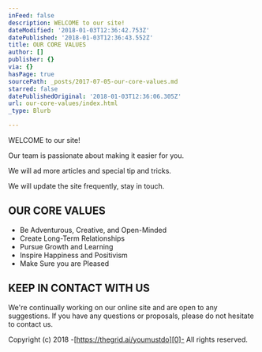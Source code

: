 ```yaml
---
inFeed: false
description: WELCOME to our site!
dateModified: '2018-01-03T12:36:42.753Z'
datePublished: '2018-01-03T12:36:43.552Z'
title: OUR CORE VALUES
author: []
publisher: {}
via: {}
hasPage: true
sourcePath: _posts/2017-07-05-our-core-values.md
starred: false
datePublishedOriginal: '2018-01-03T12:36:06.305Z'
url: our-core-values/index.html
_type: Blurb

---
```

WELCOME to our site!

Our team is passionate about making it easier for you.

We will ad more articles and special tip and tricks.

We will update the site frequently, stay in touch.

## OUR CORE VALUES

* Be Adventurous, Creative, and Open-Minded
* Create Long-Term Relationships 
* Pursue Growth and Learning
* Inspire Happiness and Positivism
* Make Sure you are Pleased

## KEEP IN CONTACT WITH US

We're continually working on our online site and are open to any suggestions. If you have any questions or proposals, please do not hesitate to contact us.

Copyright (c) 2018 -[https://thegrid.ai/youmustdo][0]- All rights reserved.

[0]: https://thegrid.ai/youmustdo